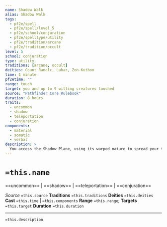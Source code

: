 ```yaml
---
name: Shadow Walk
alias: Shadow Walk
tags:
  - pf2e/spell
  - pf2e/spell/level_5
  - pf2e/school/conjuration
  - pf2e/spelltype/utility
  - pf2e/tradition/arcane
  - pf2e/tradition/occult
level: 5
school: conjuration
type: utility
traditions: [arcane, occult]
deities: Count Ranalc, Luhar, Zon-Kuthon
time: 1 minute
pf2etime: ""
range: touch
target: you and up to 9 willing creatures touched
source: "Pathfinder Core Rulebook"
duration: 8 hours
traits:
  - uncommon
  - shadow
  - teleportation
  - conjuration
components:
  - material
  - somatic
  - verbal
description: >
  You access the Shadow Plane, using its warped nature to spread your travels. The targets enter the edge of the Shadow Plane where it borders the Material Plane. Targets can't see the Material Plane while on the Shadow Plane (although elements of that plane can sometimes be a hazy reflection of the Material Plane). While on the Shadow Plane, the targets are exposed to potential encounters with that plane's denizens. The shadows on the border between the planes bend space, speeding up your movement with respect to the Material Plane. Every 3 minutes the targets travel along this border, they move as far as they would through the Material Plane in 1 hour. At any point, a target can Dismiss the spell's effects, although this affects only that target. The shadow bending is inexact, so when the spell ends, the targets appear roughly 1 mile from their intended location on the Material Plane (though those who are traveling together and Dismiss the spell at the same point on the Plane of Shadow appear together).
---
```

# `=this.name`
==uncommon== | ==shadow== | ==teleportation== | ==conjuration==

*Source* `=this.source`
**Traditions** `=this.traditions`
**Deities** `=this.deities`
**Cast** `=this.time` | `=this.components`
**Range** `=this.range`; **Targets** `=this.target`
**Duration** `=this.duration`

***
`=this.description`